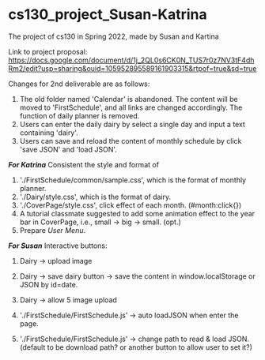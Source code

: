 # cs130_project_Susan-Katrina
The project of cs130 in Spring 2022, made by Susan and Kartina

Link to project proposal: https://docs.google.com/document/d/1j_2QL0s6CK0N_TUS7r0z7NV3tF4dhRm2/edit?usp=sharing&ouid=105952895589161903315&rtpof=true&sd=true

Changes for 2nd deliverable are as follows:
1. The old folder named 'Calendar' is abandoned. The content will be moved to 'FirstSchedule', and all links are changed accordingly. The function of daily planner is removed. 
2. Users can enter the daily dairy by select a single day and input a text containing 'dairy'.
3. Users can save and reload the content of monthly schedule by click 'save JSON' and 'load JSON'.

***For Katrina***
Consistent the style and format of 
1. './FirstSchedule/common/sample.css', which is the format of monthly planner.
2. './Dairy/style.css', which is the format of dairy.
3. './CoverPage/style.css', click effect of each month. (#month:click{})
4. A tutorial classmate suggested to add some animation effect to the year bar in CoverPage, i.e., small -> big -> small. (opt.)
5. Prepare *User Menu*.

***For Susan***
Interactive buttons:
1. Dairy -> upload image
2. Dairy -> save dairy button -> save the content in window.localStorage or JSON by id=date.
3. Dairy -> allow 5 image upload

4. './FirstSchedule/FirstSchedule.js' -> auto loadJSON when enter the page.
5. './FirstSchedule/FirstSchedule.js' -> change path to read & load JSON. (default to be download path? or another button to allow user to set it?)
